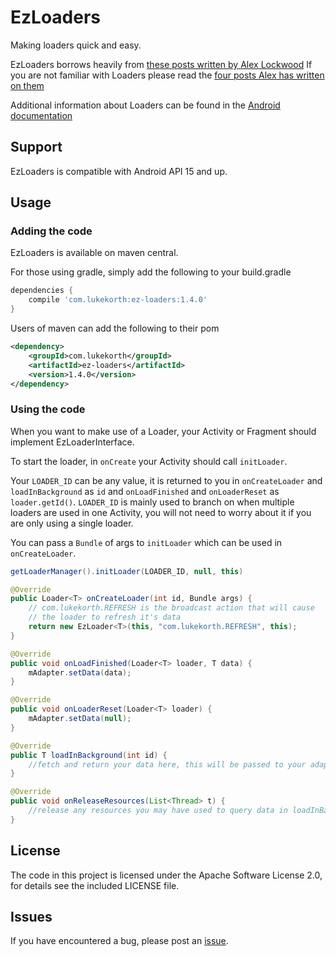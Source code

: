 EzLoaders
===============================================

Making loaders quick and easy.

EzLoaders borrows heavily from [these posts written by Alex Lockwood](http://www.androiddesignpatterns.com/2012/07/loaders-and-loadermanager-background.html)
If you are not familiar with Loaders please read the [four posts Alex has written on them](http://www.androiddesignpatterns.com/2012/07/loaders-and-loadermanager-background.html)

Additional information about Loaders can be found in the [Android documentation](http://developer.android.com/guide/components/loaders.html)

Support
-------

EzLoaders is compatible with Android API 15 and up.

Usage
-----

### Adding the code

EzLoaders is available on maven central.

For those using gradle, simply add the following to your build.gradle

```groovy
dependencies {
    compile 'com.lukekorth:ez-loaders:1.4.0'
}
```

Users of maven can add the following to their pom

```xml
<dependency>
    <groupId>com.lukekorth</groupId>
    <artifactId>ez-loaders</artifactId>
    <version>1.4.0</version>
</dependency>
```

### Using the code

When you want to make use of a Loader, your Activity or Fragment should
implement EzLoaderInterface<T>.

To start the loader, in `onCreate` your Activity should call `initLoader`.

Your `LOADER_ID` can be any value, it is returned to you in `onCreateLoader`
and `loadInBackground` as `id` and `onLoadFinished` and `onLoaderReset` as
`loader.getId()`. `LOADER_ID` is mainly used to branch on when multiple loaders
are used in one Activity, you will not need to worry about it if you are only
using a single loader.

You can pass a `Bundle` of args to `initLoader` which can be used in `onCreateLoader`.

```java
getLoaderManager().initLoader(LOADER_ID, null, this)
```

```java
@Override
public Loader<T> onCreateLoader(int id, Bundle args) {
    // com.lukekorth.REFRESH is the broadcast action that will cause
    // the loader to refresh it's data
    return new EzLoader<T>(this, "com.lukekorth.REFRESH", this);
}

@Override
public void onLoadFinished(Loader<T> loader, T data) {
    mAdapter.setData(data);
}

@Override
public void onLoaderReset(Loader<T> loader) {
    mAdapter.setData(null);
}

@Override
public T loadInBackground(int id) {
    //fetch and return your data here, this will be passed to your adapter
}

@Override
public void onReleaseResources(List<Thread> t) {
    //release any resources you may have used to query data in loadInBackground()
}
```

License
-------

The code in this project is licensed under the Apache
Software License 2.0, for details see the included LICENSE
file.

Issues
---------

If you have encountered a bug, please post an [issue](https://github.com/lkorth/ez-loaders/issues).
